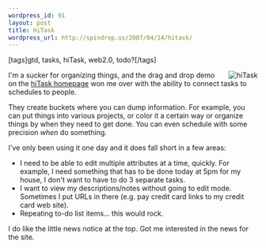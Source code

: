 ```yaml
--- 
wordpress_id: 91
layout: post
title: HiTask
wordpress_url: http://spindrop.us/2007/04/14/hitask/
---
```

[tags]gtd, tasks, hiTask, web2.0, todo?[/tags]

[hiTask]: http://hitask.com/

<span style="margin-left: 1em; float:right">![hiTask](http://www2.hitask.com/img/header_logo.gif)</span>

I'm a sucker for organizing things, and the drag and drop demo on the [hiTask homepage][hiTask] won me over with the ability to connect tasks to schedules to people.  


They create buckets where you can dump information.  For example, you can put things into various projects, or color it a certain way or organize things by when they need to get done.  You can even schedule with some precision *when* do something.

I've only been using it one day and it does fall short in a few areas:

* I need to be able to edit multiple attributes at a time, quickly.  For example, I need something that has to be done today at 5pm for my house, I don't want to have to do 3 separate tasks.
* I want to view my descriptions/notes without going to edit mode.  Sometimes I put URLs in there (e.g. pay credit card links to my credit card web site).
* Repeating to-do list items... this would rock.

I do like the little news notice at the top.  Got me interested in the news for the site.

<br style="clear:both" />
